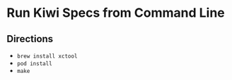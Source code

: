 Run Kiwi Specs from Command Line
=

Directions
-

-	`brew install xctool`
-	`pod install`
-	`make`

